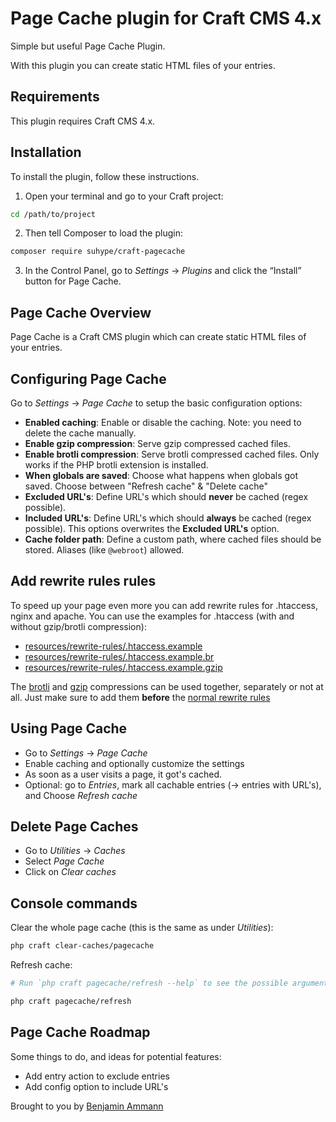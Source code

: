 # Page Cache plugin for Craft CMS 4.x

Simple but useful Page Cache Plugin.

With this plugin you can create static HTML files of your entries.

## Requirements

This plugin requires Craft CMS 4.x.

## Installation

To install the plugin, follow these instructions.

1. Open your terminal and go to your Craft project:

```bash
cd /path/to/project
```

2. Then tell Composer to load the plugin:

```bash
composer require suhype/craft-pagecache
```

3. In the Control Panel, go to _Settings_ → _Plugins_ and click the “Install” button for Page Cache.

## Page Cache Overview

Page Cache is a Craft CMS plugin which can create static HTML files of your entries.

## Configuring Page Cache

Go to _Settings_ → _Page Cache_ to setup the basic configuration options:

- **Enabled caching**: Enable or disable the caching. Note: you need to delete the cache manually.
- **Enable gzip compression**: Serve gzip compressed cached files.
- **Enable brotli compression**: Serve brotli compressed cached files. Only works if the PHP brotli extension is installed.
- **When globals are saved**: Choose what happens when globals got saved. Choose between "Refresh cache" & "Delete cache"
- **Excluded URL's**: Define URL's which should **never** be cached (regex possible).
- **Included URL's**: Define URL's which should **always** be cached (regex possible). This options overwrites the **Excluded URL's** option.
- **Cache folder path**: Define a custom path, where cached files should be stored. Aliases (like `@webroot`) allowed.

## Add rewrite rules rules

To speed up your page even more you can add rewrite rules for .htaccess, nginx and apache.
You can use the examples for .htaccess (with and without gzip/brotli compression):

- [resources/rewrite-rules/.htaccess.example](resources/rewrite-rules/.htaccess.example)
- [resources/rewrite-rules/.htaccess.example.br](resources/rewrite-rules/.htaccess.example.br)
- [resources/rewrite-rules/.htaccess.example.gzip](resources/rewrite-rules/.htaccess.example.gzip)

The [brotli](resources/rewrite-rules/.htaccess.example.br) and [gzip](resources/rewrite-rules/.htaccess.example.gzip) compressions can be used together, separately or not at all. Just make sure to add them **before** the [normal rewrite rules](resources/rewrite-rules/.htaccess.example)

## Using Page Cache

- Go to _Settings_ → _Page Cache_
- Enable caching and optionally customize the settings
- As soon as a user visits a page, it got's cached.
- Optional: go to _Entries_, mark all cachable entries (→ entries with URL's), and Choose _Refresh cache_

## Delete Page Caches

- Go to _Utilities_ → _Caches_
- Select _Page Cache_
- Click on _Clear caches_

## Console commands

Clear the whole page cache (this is the same as under _Utilities_):

```bash
php craft clear-caches/pagecache
```

Refresh cache:

```bash
# Run `php craft pagecache/refresh --help` to see the possible arguments

php craft pagecache/refresh
```

## Page Cache Roadmap

Some things to do, and ideas for potential features:

- Add entry action to exclude entries
- Add config option to include URL's

Brought to you by [Benjamin Ammann](https://github.com/ammannbe)
